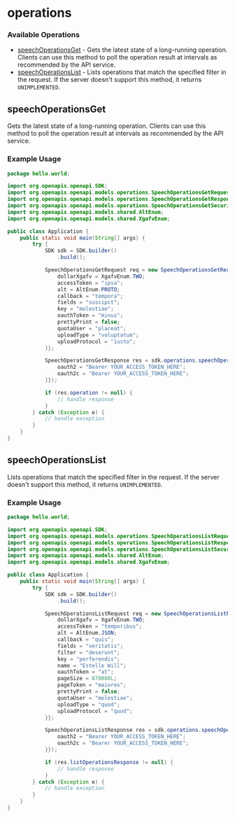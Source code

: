 # operations

### Available Operations

* [speechOperationsGet](#speechoperationsget) - Gets the latest state of a long-running operation. Clients can use this method to poll the operation result at intervals as recommended by the API service.
* [speechOperationsList](#speechoperationslist) - Lists operations that match the specified filter in the request. If the server doesn't support this method, it returns `UNIMPLEMENTED`.

## speechOperationsGet

Gets the latest state of a long-running operation. Clients can use this method to poll the operation result at intervals as recommended by the API service.

### Example Usage

```java
package hello.world;

import org.openapis.openapi.SDK;
import org.openapis.openapi.models.operations.SpeechOperationsGetRequest;
import org.openapis.openapi.models.operations.SpeechOperationsGetResponse;
import org.openapis.openapi.models.operations.SpeechOperationsGetSecurity;
import org.openapis.openapi.models.shared.AltEnum;
import org.openapis.openapi.models.shared.XgafvEnum;

public class Application {
    public static void main(String[] args) {
        try {
            SDK sdk = SDK.builder()
                .build();

            SpeechOperationsGetRequest req = new SpeechOperationsGetRequest("magnam") {{
                dollarXgafv = XgafvEnum.TWO;
                accessToken = "ipsa";
                alt = AltEnum.PROTO;
                callback = "tempora";
                fields = "suscipit";
                key = "molestiae";
                oauthToken = "minus";
                prettyPrint = false;
                quotaUser = "placeat";
                uploadType = "voluptatum";
                uploadProtocol = "iusto";
            }};            

            SpeechOperationsGetResponse res = sdk.operations.speechOperationsGet(req, new SpeechOperationsGetSecurity("excepturi", "nisi") {{
                oauth2 = "Bearer YOUR_ACCESS_TOKEN_HERE";
                oauth2c = "Bearer YOUR_ACCESS_TOKEN_HERE";
            }});

            if (res.operation != null) {
                // handle response
            }
        } catch (Exception e) {
            // handle exception
        }
    }
}
```

## speechOperationsList

Lists operations that match the specified filter in the request. If the server doesn't support this method, it returns `UNIMPLEMENTED`.

### Example Usage

```java
package hello.world;

import org.openapis.openapi.SDK;
import org.openapis.openapi.models.operations.SpeechOperationsListRequest;
import org.openapis.openapi.models.operations.SpeechOperationsListResponse;
import org.openapis.openapi.models.operations.SpeechOperationsListSecurity;
import org.openapis.openapi.models.shared.AltEnum;
import org.openapis.openapi.models.shared.XgafvEnum;

public class Application {
    public static void main(String[] args) {
        try {
            SDK sdk = SDK.builder()
                .build();

            SpeechOperationsListRequest req = new SpeechOperationsListRequest() {{
                dollarXgafv = XgafvEnum.TWO;
                accessToken = "temporibus";
                alt = AltEnum.JSON;
                callback = "quis";
                fields = "veritatis";
                filter = "deserunt";
                key = "perferendis";
                name = "Estelle Will";
                oauthToken = "at";
                pageSize = 870088L;
                pageToken = "maiores";
                prettyPrint = false;
                quotaUser = "molestiae";
                uploadType = "quod";
                uploadProtocol = "quod";
            }};            

            SpeechOperationsListResponse res = sdk.operations.speechOperationsList(req, new SpeechOperationsListSecurity("esse", "totam") {{
                oauth2 = "Bearer YOUR_ACCESS_TOKEN_HERE";
                oauth2c = "Bearer YOUR_ACCESS_TOKEN_HERE";
            }});

            if (res.listOperationsResponse != null) {
                // handle response
            }
        } catch (Exception e) {
            // handle exception
        }
    }
}
```
